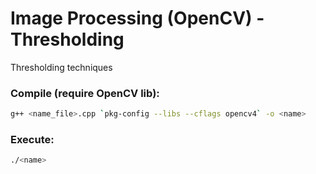 # Image Processing (OpenCV) - Thresholding

Thresholding techniques

### Compile (require OpenCV lib):
```sh
g++ <name_file>.cpp `pkg-config --libs --cflags opencv4` -o <name>
```

### Execute:
```sh
./<name>
```